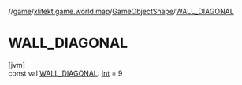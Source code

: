 //[game](../../../index.md)/[xlitekt.game.world.map](../index.md)/[GameObjectShape](index.md)/[WALL_DIAGONAL](-w-a-l-l_-d-i-a-g-o-n-a-l.md)

# WALL_DIAGONAL

[jvm]\
const val [WALL_DIAGONAL](-w-a-l-l_-d-i-a-g-o-n-a-l.md): [Int](https://kotlinlang.org/api/latest/jvm/stdlib/kotlin/-int/index.html) = 9
